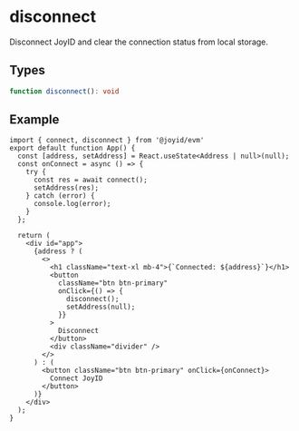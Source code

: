 # disconnect

Disconnect JoyID and clear the connection status from local storage.

## Types

```ts
function disconnect(): void
```

## Example

```tsx filename="App.tsx" /disconnect/
import { connect, disconnect } from '@joyid/evm'
export default function App() {
  const [address, setAddress] = React.useState<Address | null>(null);
  const onConnect = async () => {
    try {
      const res = await connect();
      setAddress(res);
    } catch (error) {
      console.log(error);
    }
  };

  return (
    <div id="app">
      {address ? (
        <>
          <h1 className="text-xl mb-4">{`Connected: ${address}`}</h1>
          <button
            className="btn btn-primary"
            onClick={() => {
              disconnect();
              setAddress(null);
            }}
          >
            Disconnect
          </button>
          <div className="divider" />
        </>
      ) : (
        <button className="btn btn-primary" onClick={onConnect}>
          Connect JoyID
        </button>
      )}
    </div>
  );
}
```
